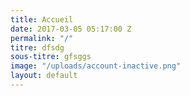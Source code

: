 ```yaml
---
title: Accueil
date: 2017-03-05 05:17:00 Z
permalink: "/"
titre: dfsdg
sous-titre: gfsggs
image: "/uploads/account-inactive.png"
layout: default
---
```


